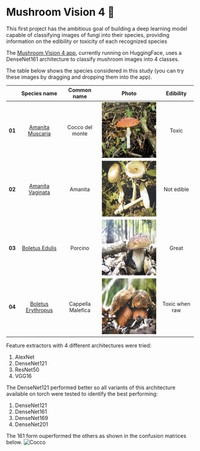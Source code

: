 # Mushroom Vision 4 🍄

This first project has the ambitious goal of building a deep learning model capable of classifying images of fungi into their species, providing information on the edibility or toxicity of each recognized species

The [Mushroom Vision 4 app](https://huggingface.co/spaces/simo98/MushroomVision4), currently running on HuggingFace, uses a DenseNet161 architecture to classify mushroom images into 4 classes.

The table below shows the species considered in this study (you can try these images by dragging and dropping them into the app).

|| **Species name** | **Common name** | **Photo** | **Edibility** |
|:----:|:----------------:|:---------------:|:-------------:|:-------------:|
|**01**| [Amanita Muscaria](https://wikipedia.org/wiki/Amanita_muscaria) | Cocco del monte | <img src="/Species/02_AmanitaMuscaria.jpg" alt="Cocco" width="250" height="150" /> | Toxic |
|**02**| [Amanita Vaginata](https://wikipedia.org/wiki/Amanita_vaginata) | Amanita| <img src="/Species/03_AmanitaVaginata.jpg" alt="Cocco" width="250" height="150" /> | Not edible |
|**03**| [Boletus Edulis](https://wikipedia.org/wiki/Boletus_edulis) | Porcino | <img src="/Species/07_BoletusEdulis.jpg" alt="Cocco" width="250" height="150" /> | Great |
|**04**| [Boletus Erythropus](https://it.wikipedia.org/wiki/Neoboletus_erythropus) | Cappella Malefica | <img src="/Species/08_BoletusErythropus.jpg" alt="Cocco" width="250" height="150" /> | Toxic when raw |

Feature extractors with 4 different architectures were tried:
1. AlexNet
2. DenseNet121
3. ResNet50
4. VGG16

The DenseNet121 performed better so all variants of this architecture available on torch were tested to identify the best performing:
1. DenseNet121
2. DenseNet161
3. DenseNet169
4. DenseNet201

The 161 form ouperformed the others as shown in the confusion matrices below.
<img src="/Confusion_matrices/Deense161MV4_validation.png" alt="Cocco" width="300" height="300" />

